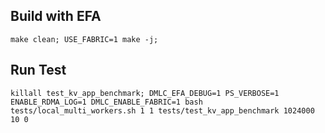 ## Build with EFA
```
make clean; USE_FABRIC=1 make -j;
```

## Run Test
```
killall test_kv_app_benchmark; DMLC_EFA_DEBUG=1 PS_VERBOSE=1 ENABLE_RDMA_LOG=1 DMLC_ENABLE_FABRIC=1 bash tests/local_multi_workers.sh 1 1 tests/test_kv_app_benchmark 1024000 10 0
```
